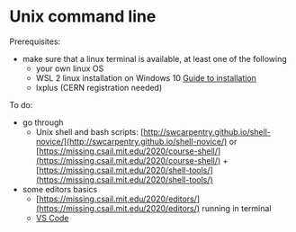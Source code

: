# Unix command line

Prerequisites:
- make sure that a linux terminal is available, at least one of the following
  - your own linux OS
  - WSL 2 linux installation on Windows 10 [Guide to installation](https://docs.microsoft.com/en-us/windows/wsl/install-win10)
  - lxplus (CERN registration needed)
 
To do: 
- go through
  - Unix shell and bash scripts: [http://swcarpentry.github.io/shell-novice/](http://swcarpentry.github.io/shell-novice/) or [https://missing.csail.mit.edu/2020/course-shell/](https://missing.csail.mit.edu/2020/course-shell/) + [https://missing.csail.mit.edu/2020/shell-tools/](https://missing.csail.mit.edu/2020/shell-tools/)
- some editors basics
  - [https://missing.csail.mit.edu/2020/editors/](https://missing.csail.mit.edu/2020/editors/) running in terminal
  - [VS Code](https://code.visualstudio.com/)



